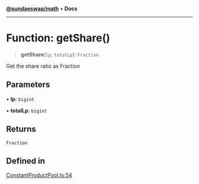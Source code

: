 [**@sundaeswap/math**](../../../README.md) • **Docs**

***

# Function: getShare()

> **getShare**(`lp`, `totalLp`): `Fraction`

Get the share ratio as Fraction

## Parameters

• **lp**: `bigint`

• **totalLp**: `bigint`

## Returns

`Fraction`

## Defined in

[ConstantProductPool.ts:54](https://github.com/SundaeSwap-finance/sundae-sdk/blob/main/packages/math/src/PoolMath/ConstantProductPool.ts#L54)
